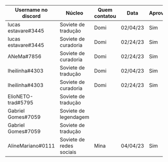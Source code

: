 
| Username no discord | Núcleo | Quem contatou | Data | Aprovado |
| ------- | ------- | ------- | ------- | ------- |
| lucas estavare#3445 | Soviete de tradução |Domi |02/04/23 |Sim|
| lucas estavare#3445 | Soviete de curadoria |Domi |02/24/23 |Sim |
| ANeMa#7856 | Soviete de curadoria |Domi |02/24/23 |Sim |
| lheilinha#4303 | Soviete de tradução |Domi |02/04/23 |Sim|
| lheilinha#4303 | Soviete de curadoria |Domi |02/24/23 |Sim |
| ElioNETO-trad#5795 | Soviete de tradução | | | |
| Gabriel Gomes#7059 | Soviete de legendagem | | | |
| Gabriel Gomes#7059 | Soviete de tradução | | | |
| AlineMariano#0111 | Soviete de redes sociais |Mina|04/04/23|Sim|